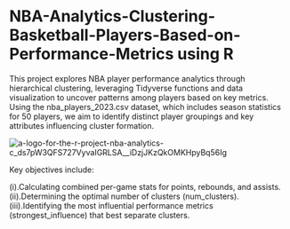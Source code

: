 # NBA-Analytics-Clustering-Basketball-Players-Based-on-Performance-Metrics using R
This project explores NBA player performance analytics through hierarchical clustering, leveraging Tidyverse functions and data visualization to uncover patterns among players based on key metrics. Using the nba_players_2023.csv dataset, which includes season statistics for 50 players, we aim to identify distinct player groupings and key attributes influencing cluster formation.

![a-logo-for-the-r-project-nba-analytics-c_ds7pW3QFS727VyvaIGRLSA__iDzjJKzQkOMKHpyBq56Ig](https://github.com/user-attachments/assets/ba9e2d7d-888c-4b1c-99aa-f5140c4da7c4)



Key objectives include:

(i).Calculating combined per-game stats for points, rebounds, and assists.
(ii).Determining the optimal number of clusters (num_clusters).
(iii).Identifying the most influential performance metrics (strongest_influence) that best separate clusters.

